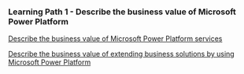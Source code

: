 ### Learning Path 1 - Describe the business value of Microsoft Power Platform

[Describe the business value of Microsoft Power Platform services](https://learn.microsoft.com/en-gb/training/modules/describe-business-value-microsoft-power-platform-services/)

[Describe the business value of extending business solutions by using Microsoft Power Platform](https://learn.microsoft.com/en-gb/training/modules/describe-business-value-extend-business-solutions-microsoft-power-platform/)